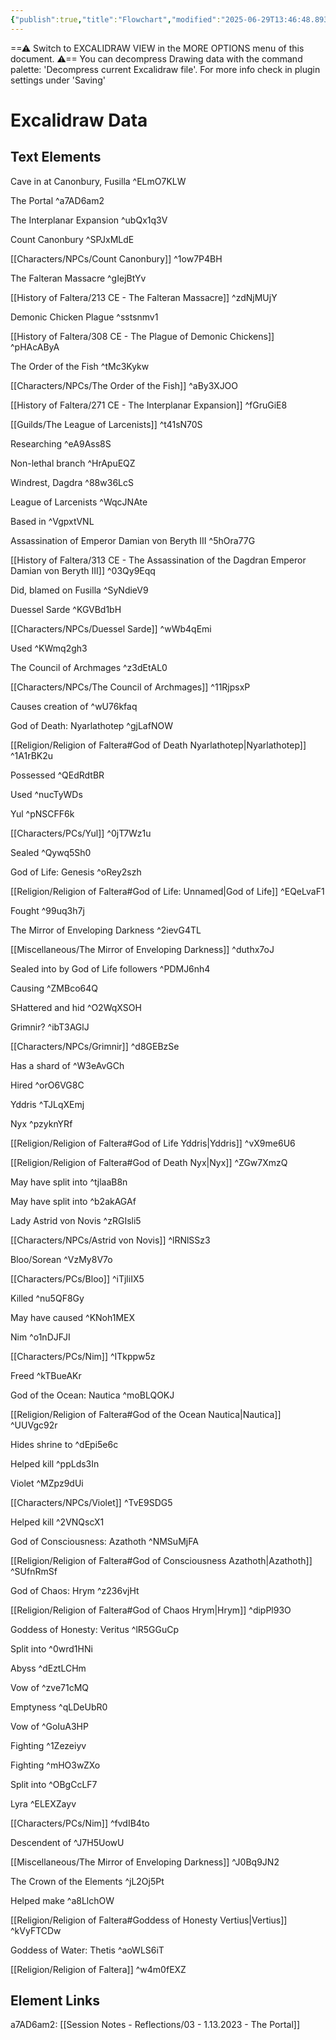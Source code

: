 ```yaml
---
{"publish":true,"title":"Flowchart","modified":"2025-06-29T13:46:48.893-07:00","cssclasses":""}
---
```




==⚠ Switch to EXCALIDRAW VIEW in the MORE OPTIONS menu of this document. ⚠== You can decompress Drawing data with the command palette: 'Decompress current Excalidraw file'. For more info check in plugin settings under 'Saving'

# Excalidraw Data

## Text Elements

Cave in at Canonbury, Fusilla ^ELmO7KLW

The Portal ^a7AD6am2

The Interplanar Expansion ^ubQx1q3V

Count Canonbury ^SPJxMLdE

[[Characters/NPCs/Count Canonbury]] ^1ow7P4BH

The Falteran Massacre ^gIejBtYv

[[History of Faltera/213 CE - The Falteran Massacre]] ^zdNjMUjY

Demonic Chicken Plague ^sstsnmv1

[[History of Faltera/308 CE - The Plague of Demonic Chickens]] ^pHAcAByA

The Order of the Fish ^tMc3Kykw

[[Characters/NPCs/The Order of the Fish]] ^aBy3XJOO

[[History of Faltera/271 CE - The Interplanar Expansion]] ^fGruGiE8

[[Guilds/The League of Larcenists]] ^t41sN70S

Researching ^eA9Ass8S

Non-lethal branch ^HrApuEQZ

Windrest, Dagdra ^88w36LcS

League of Larcenists ^WqcJNAte

Based in ^VgpxtVNL

Assassination of Emperor Damian von Beryth III ^5hOra77G

[[History of Faltera/313 CE - The Assassination of the Dagdran Emperor Damian von Beryth III]] ^03Qy9Eqq

Did, blamed on Fusilla ^SyNdieV9

Duessel Sarde ^KGVBd1bH

[[Characters/NPCs/Duessel Sarde]] ^wWb4qEmi

Used ^KWmq2gh3

The Council of Archmages ^z3dEtAL0

[[Characters/NPCs/The Council of Archmages]] ^11RjpsxP

Causes creation of ^wU76kfaq

God of Death: Nyarlathotep ^gjLafNOW

[[Religion/Religion of Faltera#God of Death Nyarlathotep\|Nyarlathotep]] ^1A1rBK2u

Possessed ^QEdRdtBR

Used ^nucTyWDs

Yul ^pNSCFF6k

[[Characters/PCs/Yul]] ^0jT7Wz1u

Sealed ^Qywq5Sh0

God of Life: Genesis ^oRey2szh

[[Religion/Religion of Faltera#God of Life: Unnamed\|God of Life]] ^EQeLvaF1

Fought ^99uq3h7j

The Mirror of Enveloping Darkness ^2ievG4TL

[[Miscellaneous/The Mirror of Enveloping Darkness]] ^duthx7oJ

Sealed into by God of Life followers ^PDMJ6nh4

Causing ^ZMBco64Q

SHattered and hid ^O2WqXSOH

Grimnir? ^ibT3AGlJ

[[Characters/NPCs/Grimnir]] ^d8GEBzSe

Has a shard of ^W3eAvGCh

Hired ^orO6VG8C

Yddris ^TJLqXEmj

Nyx ^pzyknYRf

[[Religion/Religion of Faltera#God of Life Yddris\|Yddris]] ^vX9me6U6

[[Religion/Religion of Faltera#God of Death Nyx\|Nyx]]
^ZGw7XmzQ

May have split into ^tjlaaB8n

May have split into ^b2akAGAf

Lady Astrid von Novis ^zRGIsli5

[[Characters/NPCs/Astrid von Novis]] ^lRNlSSz3

Bloo/Sorean ^VzMy8V7o

[[Characters/PCs/Bloo]] ^iTjliIX5

Killed ^nu5QF8Gy

May have caused ^KNoh1MEX

Nim ^o1nDJFJI

[[Characters/PCs/Nim]] ^ITkppw5z

Freed ^kTBueAKr

God of the Ocean: Nautica ^moBLQOKJ

[[Religion/Religion of Faltera#God of the Ocean Nautica\|Nautica]] ^UUVgc92r

Hides shrine to ^dEpi5e6c

Helped kill ^ppLds3In

Violet ^MZpz9dUi

[[Characters/NPCs/Violet]] ^TvE9SDG5

Helped kill ^2VNQscX1

God of Consciousness: Azathoth ^NMSuMjFA

[[Religion/Religion of Faltera#God of Consciousness Azathoth\|Azathoth]] ^SUfnRmSf

God of Chaos: Hrym ^z236vjHt

[[Religion/Religion of Faltera#God of Chaos Hrym\|Hrym]]
^dipPl93O

Goddess of Honesty: Veritus ^lR5GGuCp

Split into ^0wrd1HNi

Abyss ^dEztLCHm

Vow of ^zve71cMQ

Emptyness ^qLDeUbR0

Vow of ^GoIuA3HP

Fighting ^1Zezeiyv

Fighting ^mHO3wZXo

Split into ^OBgCcLF7

Lyra ^ELEXZayv

[[Characters/PCs/Nim]] ^fvdIB4to

Descendent of ^J7H5UowU

[[Miscellaneous/The Mirror of Enveloping Darkness]] ^J0Bq9JN2

The Crown of the Elements ^jL2Oj5Pt

Helped make ^a8LlchOW

[[Religion/Religion of Faltera#Goddess of Honesty Vertius\|Vertius]] ^kVyFTCDw

Goddess of Water: Thetis ^aoWLS6iT

[[Religion/Religion of Faltera]] ^w4m0fEXZ

## Element Links

a7AD6am2: [[Session Notes - Reflections/03 - 1.13.2023 - The Portal]]


